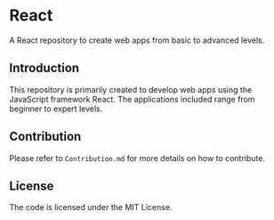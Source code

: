 # React

A React repository to create web apps from basic to advanced levels.

## Introduction

This repository is primarily created to develop web apps using the JavaScript framework React. The applications included range from beginner to expert levels.

## Contribution

Please refer to `Contribution.md` for more details on how to contribute.

## License

The code is licensed under the MIT License.

 
